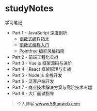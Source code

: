 # studyNotes

学习笔记

* Part 1 - JavaScript 深度剖析
  + [函数式编程指北](https://llh911001.gitbooks.io/mostly-adequate-guide-chinese/content/ch1.html)
  + [函数式编程入门](http://www.ruanyifeng.com/blog/2017/02/fp-tutorial.html)
  + [Pointfree 编程风格指南](http://www.ruanyifeng.com/blog/2017/03/pointfree.html)
* Part 2 - 前端工程化实战
* Part 3 - Vue.js 框架源码与进阶
* Part 4 - React 框架原理与实战
* Part 5 - Node.js 全栈开发
* Part 6 - 泛客户端开发
* Part 7 - 商业技术解决方案与高阶技术专题
* Part 8 - 大厂面试指导

> 个人博客 [wwww.58taoweb.com](https://www.58taoweb.com)
